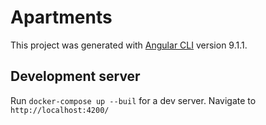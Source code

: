 # Apartments

This project was generated with [Angular CLI](https://github.com/angular/angular-cli) version 9.1.1.

## Development server

Run `docker-compose up --buil` for a dev server. Navigate to `http://localhost:4200/`

